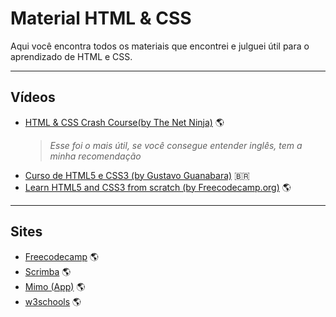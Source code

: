 # Material HTML & CSS

Aqui você encontra todos os materiais que encontrei e julguei útil para o aprendizado de HTML e CSS.

---

## Vídeos
* [HTML & CSS Crash Course(by The Net Ninja)](https://www.youtube.com/watch?v=hu-q2zYwEYs&list=PL4cUxeGkcC9ivBf_eKCPIAYXWzLlPAm6G) :earth_americas:	
  > _Esse foi o mais útil, se você consegue entender inglês, tem a minha recomendação_
* [Curso de HTML5 e CSS3 (by Gustavo Guanabara)](https://www.youtube.com/watch?v=epDCjksKMok&list=PLHz_AreHm4dlAnJ_jJtV29RFxnPHDuk9o) :brazil:
* [Learn HTML5 and CSS3 from scratch (by Freecodecamp.org)](https://youtu.be/mU6anWqZJcc) :earth_americas:

---

## Sites
* [Freecodecamp](https://www.freecodecamp.org/learn) :earth_americas:
* [Scrimba](https://scrimba.com/) :earth_americas:
* [Mimo (App)](https://getmimo.com/) :earth_americas:
* [w3schools](https://www.w3schools.com/html/default.asp) :earth_americas:
